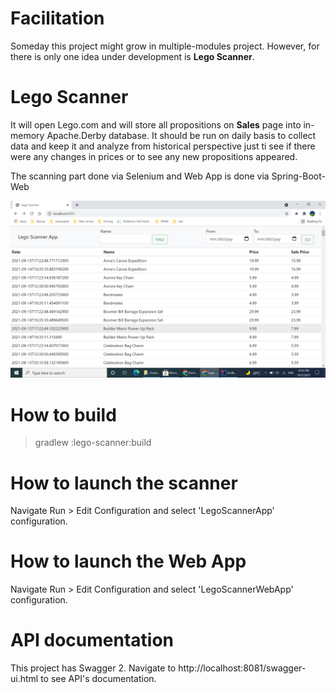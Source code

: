 
# Facilitation
Someday this project might grow in multiple-modules project. However, for there is only
one idea under development is **Lego Scanner**.

# Lego Scanner

It will open Lego.com and will store all propositions on **Sales** page into in-memory Apache.Derby database.
It should be run on daily basis to collect data and keep it and analyze from historical perspective just ti see if there were any 
changes in prices or to see any new propositions appeared.

The scanning part done via Selenium and Web App is done via Spring-Boot-Web

![Screenshot](./lego-scanner/documentation/main-page.png)

# How to build

> gradlew :lego-scanner:build

# How to launch the scanner

Navigate Run > Edit Configuration and select 'LegoScannerApp' configuration. 

# How to launch the Web App

Navigate Run > Edit Configuration and select 'LegoScannerWebApp' configuration.

# API documentation

This project has Swagger 2. Navigate to http://localhost:8081/swagger-ui.html to see API's documentation.